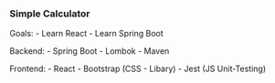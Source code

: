 ### Simple Calculator

Goals: 
	- Learn React
	- Learn Spring Boot

Backend: 
	- Spring Boot
	- Lombok
	- Maven

Frontend: 
	- React
	- Bootstrap (CSS - Libary)
	- Jest (JS Unit-Testing)
